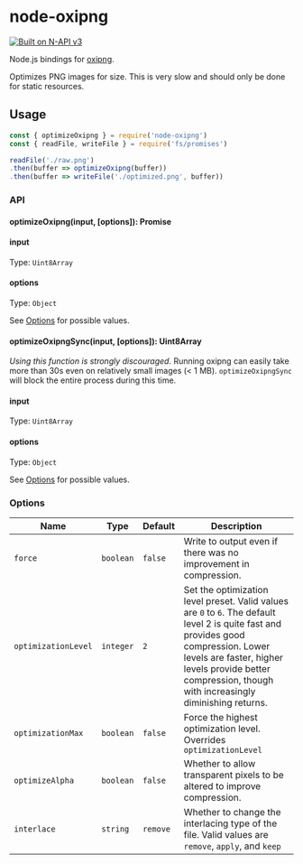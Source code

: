 # node-oxipng

[![Built on N-API v3](https://img.shields.io/badge/N--API-v3-green.svg)](https://nodejs.org/api/n-api.html#n_api_n_api_version_matrix)

Node.js bindings for [oxipng](https://github.com/shssoichiro/oxipng).

Optimizes PNG images for size. This is very slow and should only be done for static resources.

## Usage

```js
const { optimizeOxipng } = require('node-oxipng')
const { readFile, writeFile } = require('fs/promises')

readFile('./raw.png')
.then(buffer => optimizeOxipng(buffer))
.then(buffer => writeFile('./optimized.png', buffer))
```

### API

#### optimizeOxipng(input, [options]): Promise<Uint8Array>

#### input

Type: `Uint8Array`

#### options

Type: `Object`

See [Options](#options) for possible values.

#### optimizeOxipngSync(input, [options]): Uint8Array

*Using this function is strongly discouraged.* Running oxipng can easily take
more than 30s even on relatively small images (< 1 MB). `optimizeOxipngSync`
will block the entire process during this time.

#### input

Type: `Uint8Array`

#### options

Type: `Object`

See [Options](#options) for possible values.

### Options

| Name                | Type       | Default   | Description |
|---------------------|------------|-----------|---------------------- |
| `force`             | `boolean`  | `false`   | Write to output even if there was no improvement in compression. |
| `optimizationLevel` | `integer`  | `2`       | Set the optimization level preset. Valid values are `0` to `6`. The default level 2 is quite fast and provides good compression. Lower levels are faster, higher levels provide better compression, though with increasingly diminishing returns. |
| `optimizationMax`   | `boolean`  | `false`   | Force the highest optimization level. Overrides `optimizationLevel` |
| `optimizeAlpha`     | `boolean`  | `false`   | Whether to allow transparent pixels to be altered to improve compression. |
| `interlace`         | `string`   | `remove`  | Whether to change the interlacing type of the file. Valid values are `remove`, `apply`, and `keep` |
